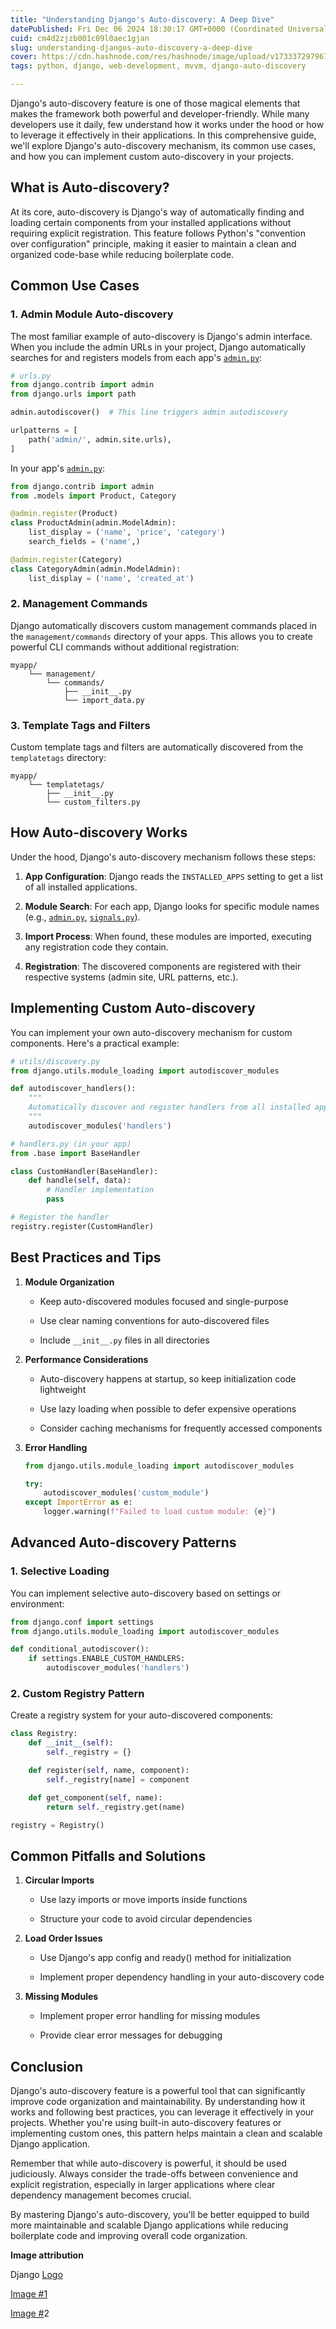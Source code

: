 ```yaml
---
title: "Understanding Django's Auto-discovery: A Deep Dive"
datePublished: Fri Dec 06 2024 18:30:17 GMT+0000 (Coordinated Universal Time)
cuid: cm4d2zjzb001c09l0aec1gjan
slug: understanding-djangos-auto-discovery-a-deep-dive
cover: https://cdn.hashnode.com/res/hashnode/image/upload/v1733372979678/81553d02-4725-4958-a149-dea6afdd9e62.png
tags: python, django, web-development, mvvm, django-auto-discovery

---
```


Django's auto-discovery feature is one of those magical elements that makes the framework both powerful and developer-friendly. While many developers use it daily, few understand how it works under the hood or how to leverage it effectively in their applications. In this comprehensive guide, we'll explore Django's auto-discovery mechanism, its common use cases, and how you can implement custom auto-discovery in your projects.

## What is Auto-discovery?

At its core, auto-discovery is Django's way of automatically finding and loading certain components from your installed applications without requiring explicit registration. This feature follows Python's "convention over configuration" principle, making it easier to maintain a clean and organized code-base while reducing boilerplate code.

## Common Use Cases

### 1\. Admin Module Auto-discovery

The most familiar example of auto-discovery is Django's admin interface. When you include the admin URLs in your project, Django automatically searches for and registers models from each app's [`admin.py`](http://admin.py):

```python
# urls.py
from django.contrib import admin
from django.urls import path

admin.autodiscover()  # This line triggers admin autodiscovery

urlpatterns = [
    path('admin/', admin.site.urls),
]
```

In your app's [`admin.py`](http://admin.py):

```python
from django.contrib import admin
from .models import Product, Category

@admin.register(Product)
class ProductAdmin(admin.ModelAdmin):
    list_display = ('name', 'price', 'category')
    search_fields = ('name',)

@admin.register(Category)
class CategoryAdmin(admin.ModelAdmin):
    list_display = ('name', 'created_at')
```

### 2\. Management Commands

Django automatically discovers custom management commands placed in the `management/commands` directory of your apps. This allows you to create powerful CLI commands without additional registration:

```plaintext
myapp/
    └── management/
        └── commands/
            ├── __init__.py
            └── import_data.py
```

### 3\. Template Tags and Filters

Custom template tags and filters are automatically discovered from the `templatetags` directory:

```plaintext
myapp/
    └── templatetags/
        ├── __init__.py
        └── custom_filters.py
```

## How Auto-discovery Works

Under the hood, Django's auto-discovery mechanism follows these steps:

1. **App Configuration**: Django reads the `INSTALLED_APPS` setting to get a list of all installed applications.
    
2. **Module Search**: For each app, Django looks for specific module names (e.g., [`admin.py`](http://admin.py), [`signals.py`](http://signals.py)).
    
3. **Import Process**: When found, these modules are imported, executing any registration code they contain.
    
4. **Registration**: The discovered components are registered with their respective systems (admin site, URL patterns, etc.).
    

## Implementing Custom Auto-discovery

You can implement your own auto-discovery mechanism for custom components. Here's a practical example:

```python
# utils/discovery.py
from django.utils.module_loading import autodiscover_modules

def autodiscover_handlers():
    """
    Automatically discover and register handlers from all installed apps.
    """
    autodiscover_modules('handlers')

# handlers.py (in your app)
from .base import BaseHandler

class CustomHandler(BaseHandler):
    def handle(self, data):
        # Handler implementation
        pass

# Register the handler
registry.register(CustomHandler)
```

## Best Practices and Tips

1. **Module Organization**
    
    * Keep auto-discovered modules focused and single-purpose
        
    * Use clear naming conventions for auto-discovered files
        
    * Include `__init__.py` files in all directories
        
2. **Performance Considerations**
    
    * Auto-discovery happens at startup, so keep initialization code lightweight
        
    * Use lazy loading when possible to defer expensive operations
        
    * Consider caching mechanisms for frequently accessed components
        
3. **Error Handling**
    
    ```python
    from django.utils.module_loading import autodiscover_modules
    
    try:
        autodiscover_modules('custom_module')
    except ImportError as e:
        logger.warning(f"Failed to load custom module: {e}")
    ```
    

## Advanced Auto-discovery Patterns

### 1\. Selective Loading

You can implement selective auto-discovery based on settings or environment:

```python
from django.conf import settings
from django.utils.module_loading import autodiscover_modules

def conditional_autodiscover():
    if settings.ENABLE_CUSTOM_HANDLERS:
        autodiscover_modules('handlers')
```

### 2\. Custom Registry Pattern

Create a registry system for your auto-discovered components:

```python
class Registry:
    def __init__(self):
        self._registry = {}

    def register(self, name, component):
        self._registry[name] = component

    def get_component(self, name):
        return self._registry.get(name)

registry = Registry()
```

## Common Pitfalls and Solutions

1. **Circular Imports**
    
    * Use lazy imports or move imports inside functions
        
    * Structure your code to avoid circular dependencies
        
2. **Load Order Issues**
    
    * Use Django's app config and ready() method for initialization
        
    * Implement proper dependency handling in your auto-discovery code
        
3. **Missing Modules**
    
    * Implement proper error handling for missing modules
        
    * Provide clear error messages for debugging
        

## Conclusion

Django's auto-discovery feature is a powerful tool that can significantly improve code organization and maintainability. By understanding how it works and following best practices, you can leverage it effectively in your projects. Whether you're using built-in auto-discovery features or implementing custom ones, this pattern helps maintain a clean and scalable Django application.

Remember that while auto-discovery is powerful, it should be used judiciously. Always consider the trade-offs between convenience and explicit registration, especially in larger applications where clear dependency management becomes crucial.

By mastering Django's auto-discovery, you'll be better equipped to build more maintainable and scalable Django applications while reducing boilerplate code and improving overall code organization.

**Image attribution**

Django [Logo](https://www.google.com/url?sa=i&url=https%3A%2F%2Fwww.djangoproject.com%2Fcommunity%2Flogos%2F&psig=AOvVaw2UVhajFVjSc9CfLUDQchEH&ust=1733459063728000&source=images&cd=vfe&opi=89978449&ved=0CBQQjRxqFwoTCNCq-rLkj4oDFQAAAAAdAAAAABAE)

[Image #1](https://www.freepik.com/free-vector/asian-auto-rickshaw-baby-taxi-transport_11058759.htm#fromView=search&page=1&position=2&uuid=844a1c52-64a8-436e-aadc-b34597d2aa53)

[Image #](https://www.freepik.com/free-vector/discovery-concept-illustration_13766139.htm#fromView=search&page=1&position=1&uuid=82b31d0a-9e9b-4441-86dc-baadb5cd2134)2